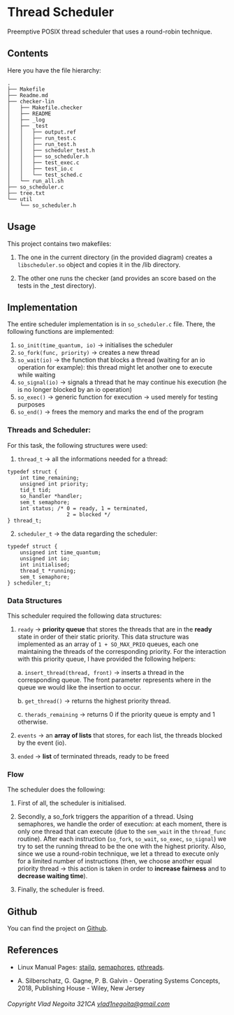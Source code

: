 # Thread Scheduler

Preemptive POSIX thread scheduler that uses a round-robin technique.

## Contents

Here you have the file hierarchy:

```
.
├── Makefile
├── Readme.md
├── checker-lin
│   ├── Makefile.checker
│   ├── README
│   ├── _log
│   ├── _test
│   │   ├── output.ref
│   │   ├── run_test.c
│   │   ├── run_test.h
│   │   ├── scheduler_test.h
│   │   ├── so_scheduler.h
│   │   ├── test_exec.c
│   │   ├── test_io.c
│   │   └── test_sched.c
│   └── run_all.sh
├── so_scheduler.c
├── tree.txt
└── util
    └── so_scheduler.h
```

## Usage

This project contains two makefiles:

1. The one in the current directory (in the provided diagram) creates a `libscheduler.so` object and copies it in the /lib directory.

2. The other one runs the checker (and provides an score based on the tests in the _test directory).

## Implementation

The entire scheduler implementation is in `so_scheduler.c` file.
There, the following functions are implemented:

1. `so_init(time_quantum, io)` -> initialises the scheduler
2. `so_fork(func, priority)` -> creates a new thread
3. `so_wait(io)` -> the function that blocks a thread (waiting for an io operation for example): this thread might let another one to execute while waiting
4. `so_signal(io)` -> signals a thread that he may continue his execution (he is no longer blocked by an io operation)
5. `so_exec()` -> generic function for execution -> used merely for testing purposes
6. `so_end()` -> frees the memory and marks the end of the program

### Threads and Scheduler:

For this task, the following structures were used:

1. `thread_t` -> all the informations needed for a thread:

```
typedef struct {
	int time_remaining;
	unsigned int priority;
	tid_t tid;
	so_handler *handler;
	sem_t semaphore;
	int status; /* 0 = ready, 1 = terminated,
				   2 = blocked */
} thread_t;
```

2. `scheduler_t` -> the data regarding the scheduler:

```
typedef struct {
	unsigned int time_quantum;
	unsigned int io;
	int initialised;
	thread_t *running;
	sem_t semaphore;
} scheduler_t;
```

### Data Structures

This scheduler required the following data structures:

1. `ready` -> **priority queue** that stores the threads that are in the **ready** state in order of their static priority. This data structure was implemented as an array of `1 + SO_MAX_PRIO` queues, each one maintaining the threads of the corresponding priority. For the interaction with this priority queue, I have provided the following helpers:

	a. `insert_thread(thread, front)` -> inserts a thread in the corresponding queue. The front parameter represents where in the queue we would like the insertion to occur.

	b. `get_thread()` -> returns the highest priority thread.

	c. `therads_remaining` -> returns 0 if the priority queue is empty and 1 otherwise.

2. `events` -> an **array of lists** that stores, for each list, the threads blocked by the event (io).

3. `ended` -> **list** of terminated threads, ready to be freed

### Flow

The scheduler does the following:

1. First of all, the scheduler is initialised.

2. Secondly, a so_fork triggers the apparition of a thread. Using semaphores, we handle the order of execution: at each moment, there is only one thread that can execute (due to the `sem_wait` in the `thread_func` routine). After each instruction (`so_fork`, `so_wait`, `so_exec`, `so_signal`) we try to set the running thread to be the one with the highest priority. Also, since we use a round-robin technique, we let a thread to execute only for a limited number of instructions (then, we choose another equal priority thread -> this action is taken in order to **increase fairness** and to **decrease waiting time**).

3. Finally, the scheduler is freed.

## Github

You can find the project on [Github](https://github.com/VladNegoita/ThreadScheduler).

## References
* Linux Manual Pages: [stailq](https://man7.org/linux/man-pages/man3/stailq.3.html), [semaphores](https://man7.org/linux/man-pages/man7/sem_overview.7.html), [pthreads](https://man7.org/linux/man-pages/man7/pthreads.7.html).

* A. Silberschatz, G. Gagne, P. B. Galvin - Operating Systems Concepts, 2018, Publishing House - Wiley, New Jersey

###### Copyright Vlad Negoita 321CA vlad1negoita@gmail.com
